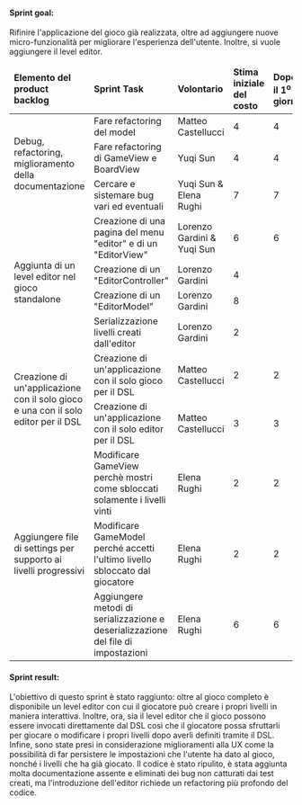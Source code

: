 #### Sprint goal:
Rifinire l'applicazione del gioco già realizzata, oltre ad aggiungere nuove micro-funzionalità per migliorare l'esperienza dell'utente. Inoltre, si vuole aggiungere il level editor.

<table>
    <thead>
        <td><b>Elemento del product backlog</b></td>
        <td><b>Sprint Task</b></td>
        <td><b>Volontario</b></td>
        <td><b>Stima iniziale del costo</b></td>
        <td><b>Dopo il 1<sup>o</sup> giorno</b></td>
        <td><b>Dopo il 2<sup>o</sup> giorno</b></td>
        <td><b>Dopo il 3<sup>o</sup> giorno</b></td>
        <td><b>Dopo il 4<sup>o</sup> giorno</b></td>
        <td><b>Dopo il 5<sup>o</sup> giorno</b></td>
        <td><b>Dopo il 6<sup>o</sup> giorno</b></td>
        <td><b>Dopo il 7<sup>o</sup> giorno</b></td>
    </thead>
    <tbody>
        <tr>
            <td rowspan="3">Debug, refactoring, miglioramento della documentazione</td>
            <td>Fare refactoring del model</td>
            <td>Matteo Castellucci</td>
            <td>4</td>
            <td>4</td>
            <td>4</td>
            <td>4</td>
            <td>4</td>
            <td>2</td>
            <td>1</td>
            <td>0</td>
        </tr>
        <tr>
            <td>Fare refactoring di GameView e BoardView</td>
            <td>Yuqi Sun</td>
            <td>4</td>
            <td>4</td>
            <td>4</td>
            <td>3</td>
            <td>3</td>
            <td>3</td>
            <td>0</td>
            <td>0</td>
        </tr>
        <tr>
            <td>Cercare e sistemare bug vari ed eventuali</td>
            <td>Yuqi Sun & Elena Rughi</td>
            <td>7</td>
            <td>7</td>
            <td>6</td>
            <td>6</td>
            <td>5</td>
            <td></td>
            <td></td>
            <td></td>
        </tr>
        <tr>
            <td rowspan="4">Aggiunta di un level editor nel gioco standalone</td>
            <td>Creazione di una pagina del menu "editor" e di un "EditorView"</td>
            <td>Lorenzo Gardini & Yuqi Sun</td>
            <td>6</td>
            <td>6</td>
            <td>6</td>
            <td>4</td>
            <td>4</td>
            <td>3</td>
            <td>0</td>
            <td>0</td>
        </tr>
        <tr>
            <td>Creazione di un "EditorController"</td>
            <td>Lorenzo Gardini</td>
            <td>4</td>
            <td></td>
            <td></td>
            <td></td>
            <td></td>
            <td></td>
            <td></td>
            <td></td>
        </tr>
        <tr>
            <td>Creazione di un "EditorModel"</td>
            <td>Lorenzo Gardini</td>
            <td>8</td>
            <td></td>
            <td></td>
            <td></td>
            <td></td>
            <td></td>
            <td></td>
            <td></td>
        </tr>
        <tr>
            <td>Serializzazione livelli creati dall'editor</td>
            <td>Lorenzo Gardini</td>
            <td>2</td>
            <td></td>
            <td></td>
            <td></td>
            <td></td>
            <td></td>
            <td></td>
            <td></td>
        </tr>
        <tr>
            <td rowspan="2">Creazione di un'applicazione con il solo gioco e una con il solo editor per il DSL</td>
            <td>Creazione di un'applicazione con il solo gioco per il DSL</td>
            <td>Matteo Castellucci</td>
            <td>2</td>
            <td>2</td>
            <td>1</td>
            <td>0</td>
            <td>0</td>
            <td>0</td>
            <td>0</td>
            <td>0</td>
        </tr>
        <tr>
            <td>Creazione di un'applicazione con il solo editor per il DSL</td>
            <td>Matteo Castellucci</td>
            <td>3</td>
            <td>3</td>
            <td>3</td>
            <td>3</td>
            <td>3</td>
            <td>3</td>
            <td>3</td>
            <td>0</td>
        </tr>
        <tr>
            <td rowspan="3">Aggiungere file di settings per supporto ai livelli progressivi</td>
            <td>Modificare GameView perchè mostri come sbloccati solamente i livelli vinti</td>
            <td>Elena Rughi</td>
            <td>2</td>
            <td>2</td>
            <td>2</td>
            <td>2</td>
            <td>2</td>
            <td>2</td>
            <td>2</td>
            <td>0</td>
        </tr>
        <tr>
            <td>Modificare GameModel perché accetti l'ultimo livello sbloccato dal giocatore</td>
            <td>Elena Rughi</td>
            <td>2</td>
            <td>2</td>
            <td>2</td>
            <td>2</td>
            <td>2</td>
            <td>0</td>
            <td>0</td>
            <td>0</td>
        </tr>
        <tr>
            <td>Aggiungere metodi di serializzazione e deserializzazione del file di impostazioni</td>
            <td>Elena Rughi</td>
            <td>6</td>
            <td>6</td>
            <td>6</td>
            <td>5</td>
            <td>3</td>
            <td>2</td>
            <td>1</td>
            <td>0</td>
        </tr>
    </tbody>
</table>

#### Sprint result:
L'obiettivo di questo sprint è stato raggiunto: oltre al gioco completo è disponibile un level editor con cui il giocatore può creare i propri livelli in maniera interattiva. Inoltre, ora, sia il level editor che il gioco possono essere invocati direttamente dal DSL così che il giocatore possa sfruttarli per giocare o modificare i propri livelli dopo averli definiti tramite il DSL. Infine, sono state presi in considerazione miglioramenti alla UX come la possibilità di far persistere le impostazioni che l'utente ha dato al gioco, nonché i livelli che ha già giocato. Il codice è stato ripulito, è stata aggiunta molta documentazione assente e eliminati dei bug non catturati dai test creati, ma l'introduzione dell'editor richiede un refactoring più profondo del codice.
